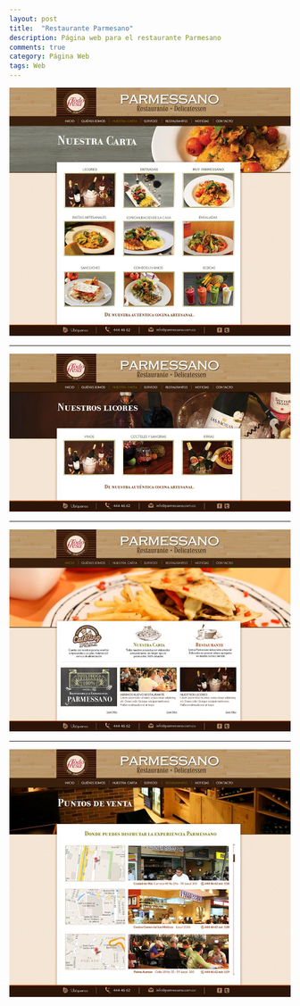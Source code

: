 ```yaml
---
layout: post
title:  "Restaurante Parmesano"
description: Página web para el restaurante Parmesano
comments: true
category: Página Web
tags: Web
---
```

<img src="/public/imgs/proyectos/parmesano.jpg" />
<hr>
<img src="/public/imgs/proyectos/parmesano2.jpg" />
<hr>
<img src="/public/imgs/proyectos/parmesano3.jpg" />
<hr>
<img src="/public/imgs/proyectos/parmesano4.jpg" />
